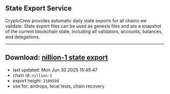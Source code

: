 ## State Export Service
CryptoCrew provides automatic daily state exports for all chains we validate. State export files can be used as genesis files and are a snapshot of the current blockchain state, including all validators, accounts, balances, and delegations.

---
**Download: [nillion-1 state export](https://ccv-s3.nbg1.your-objectstorage.com/SERVICE/nillion/nillion-1_export_2109599.json)**
---

- last updated: Mon Jun 30 2025 15:49:47
- chain id: `nillion-1`
- export height: `2109599`
- use for: airdrops, local tests, chain recovery
